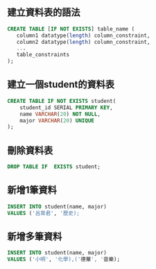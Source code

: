 ## 建立資料表的語法

```sql
CREATE TABLE [IF NOT EXISTS] table_name (
   column1 datatype(length) column_constraint,
   column2 datatype(length) column_constraint,
   ...
   table_constraints
);
```

## 建立一個student的資料表
```sql
CREATE TABLE IF NOT EXISTS student(
    student_id SERIAL PRIMARY KEY,
    name VARCHAR(20) NOT NULL,
    major VARCHAR(20) UNIQUE
);
```


## 刪除資料表
```sql
DROP TABLE IF  EXISTS student;
```

## 新增1筆資料
```sql
INSERT INTO student(name, major) 
VALUES ('呂育君', '歷史);

```


## 新增多筆資料
```sql
INSERT INTO student(name, major) 
VALUES ('小明', '化學),('德華', '音樂);

```